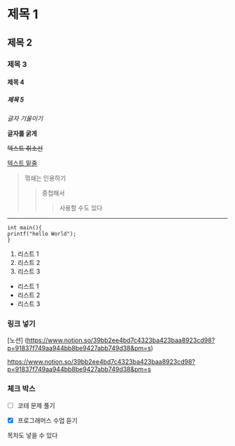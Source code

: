 
# 제목 1
## 제목 2
### 제목 3
#### 제목 4
##### 제목 5

*글자 기울이기*

**글자를 굵게**

~~텍스트 취소선~~

<u>텍스트 밑줄 </u>

> 꺾쇄는 인용하기
>> 중첩해서
>>> 사용할 수도 있다


___

```
int main(){
printf("hello World");
}
```

1. 리스트 1
2. 리스트 2
3. 리스트 3

* 리스트 1
* 리스트 2 
* 리스트 3


### 링크 넣기


[노션] (https://www.notion.so/39bb2ee4bd7c4323ba423baa8923cd98?p=91837f749aa944bb8be9427abb749d38&pm=s)

<https://www.notion.so/39bb2ee4bd7c4323ba423baa8923cd98?p=91837f749aa944bb8be9427abb749d38&pm=s>


### 체크 박스

- [ ] 코테 문제 풀기

- [x] 프로그래머스 수업 듣기

 목차도 넣을 수 있다


